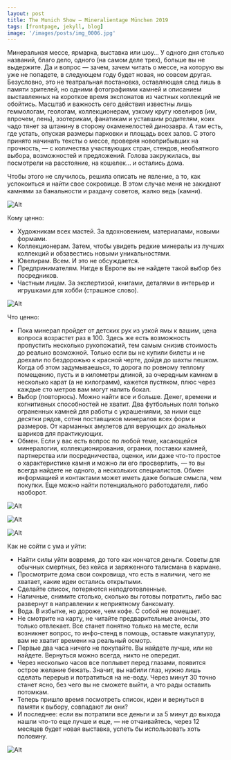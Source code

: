 ```yaml
---
layout: post
title: The Munich Show – Mineralientage München 2019
tags: [frontpage, jekyll, blog]
image: '/images/posts/img_0006.jpg'
---
```


Минеральная мессе, ярмарка, выставка или шоу… У одного дня столько названий, благо дело, одного (на самом деле трех), больше вы не выдержите. Да и вопрос — зачем, зачем читать о мессе, на которую вы уже не попадете, в следующем году будет новая, но совсем другая. Безусловно, это не театральная постановка, оставляющая след лишь в памяти зрителей, но одними фотографиями камней и описанием выставленных на короткое время экспонатов из частных коллекций не обойтись. Масштаб и важность сего действия известны лишь геммологам, геологам, коллекционерам, узкому кругу ювелиров (им, впрочем, лень), эзотерикам, фанатикам и уставшим родителям, коих чадо тянет за штанину в сторону окаменелостей динозавра. А там есть, где устать, опуская размеры парковки и площадь всех залов. С этого принято начинать тексты о мессе, проверяя новоприбывших на прочность, — с количества участвующих стран, стендов, необъятного выбора, возможностей и предложений. Голова закружилась, вы посмотрели на расстояние, на кошелек… и остались дома.

Чтобы этого не случилось, решила описать не явление, а то, как успокоиться и найти свое сокровище. В этом случае меня не закидают камнями за банальности и раздачу советов, жалко ведь (камни).

![Alt](/images/posts/img_0006_1.jpg)

Кому ценно:

* Художникам всех мастей. За вдохновением, материалами, новыми формами.
* Коллекционерам. Затем, чтобы увидеть редкие минералы из лучших коллекций и обзавестись новыми уникальностями.
* Ювелирам. Всем. И это не обсуждается.
* Предпринимателям. Нигде в Европе вы не найдете такой выбор без посредников.
* Частным лицам. За экспертизой, книгами, деталями в интерьер и игрушками для хобби (страшное слово).

![Alt](/images/posts/img_0006_2.jpg)

Что ценно:

* Пока минерал пройдет от детских рук из узкой ямы к вашим, цена вопроса возрастет раз в 100. Здесь же есть возможность пропустить несколько рукопожатий, тем самым снизив стоимость до реально возможной. Только если вы не купили билеты и не доехали по бездорожью к красной черте, дойдя до шахты пешком. Когда об этом задумываешься, то дорога по ровному теплому помещению, пусть и в километры длиной, за очередным камнем в несколько карат (а не килограмм), кажется пустяком, плюс через каждые сто метров вам могут налить бокал.
* Выбор (повторюсь). Можно найти все и больше. Денег, времени и когнитивных способностей не хватит. Два футбольных поля только ограненных камней для работы с украшениями, за ними еще десятки рядов, сотни поставщиков минералов всех форм и размеров. От карманных амулетов для верующих до анальных шариков для практикующих.
* Обмен. Если у вас есть вопрос по любой теме, касающейся минералогии, коллекционирования, огранки, поставки камней, партнерства или посредничества, оценки, или даже что-то простое о характеристике камня и можно ли его просверлить, — то вы всегда найдете не одного, а нескольких специалистов. Обмен информацией и контактами может иметь даже больше смысла, чем покупки. Еще можно найти потенциального работодателя, либо наоборот.

![Alt](/images/posts/img_0006_3.jpg)

![Alt](/images/posts/img_0006_4.jpg)

![Alt](/images/posts/img_0006_5.jpg)

Как не сойти с ума и уйти:

* Найти силы уйти вовремя, до того как кончатся деньги. Советы для обычных смертных, без кейса и заряженного талисмана в кармане.
* Просмотрите дома свои сокровища, что есть в наличии, чего не хватает, какие идеи остались открытыми.
* Сделайте список, потеряются неподготовленные.
* Наличные, снимите столько, сколько вы готовы потратить, либо вас развернут в направлении к неприятному банкомату.
* Вода. В избытке, но дороже, чем кофе. С собой не помешает.
* Не смотрите на карту, не читайте предварительные анонсы, это только отвлекает. Все станет понятно только на месте, если возникнет вопрос, то инфо-стенд в помощь, оставьте макулатуру, вам не хватит времени на реальный осмотр.
* Первые два часа ничего не покупайте. Вы найдете лучше, или не найдете. Вернуться можно всегда, никто не опередит.
* Через несколько часов все поплывет перед глазами, появится острое желание бежать. Значит, вы набили глаз, нужно лишь сделать перерыв и потратиться на не-воду. Через минут 30 точно станет ясно, без чего вы не сможете выйти, а что рады оставить потомкам.
* Теперь пришло время посмотреть список, идеи и вернуться в памяти к выбору, совпадают ли они?
* И последнее: если вы потратили все деньги и за 5 минут до выхода нашли что-то еще лучше и еще, — не отчаивайтесь, через 12 месяцев будет новая выставка, успеть бы использовать хоть половину.

![Alt](/images/posts/img_0006_6.jpg)


